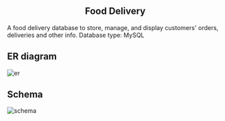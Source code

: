 <h2 align="center">Food Delivery</h2>

A food delivery database to store, manage, and display customers' orders, deliveries and other info. Database type: MySQL

## ER diagram
![er](https://user-images.githubusercontent.com/52632898/119192343-4ae47b00-ba80-11eb-91d8-0eb414fd76ab.png)

## Schema
![schema](https://user-images.githubusercontent.com/52632898/119192347-4c15a800-ba80-11eb-83fb-8a6bed60b97d.png)

